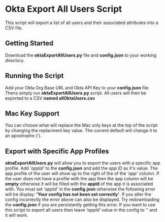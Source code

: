  # Okta Export All Users Script

This script will export a list of all users and their associated attributes into a CSV file.

## Getting Started

Download the **oktaExportAllUsers.py** file and **config.json** to your working directory. 

## Running the Script

Add your Okta Org Base URL and Okta API Key to your **config.json** file. Thens simply run **oktaExportAllUsers.py** script. All users will then be exported to a CSV **named allOktaUsers.csv**

## Mac Key Support

You can choose what will replace the Mac only keys at the top of the script by changing the replacment key value. The current default will change it to an apostrophe (').

## Export with Specific App Profiles

**oktaExportAllUsers.py** will allow you to export the users with a specific app profile. Add *'appId'* to the **config.json** and add the *app ID* as it's value. The app profile of the user will show up to the right of the of the *'app'* column.
If the user does not have a profile with the app then the app column will be **empty** otherwise it will be filled with the **appId** of the app it is associated with.
You must set *'appId'* in the **config.json** otherwise the following error will be display: **'Your config has not been set correctly'**.
If you alter the config incorrectly the error above can also be displayed. Try redownloading the **config.json** if you are persistantly getting this error.
If you want to use this script to export all users then leave *'appId'* value in the config to *''* and it will work.
